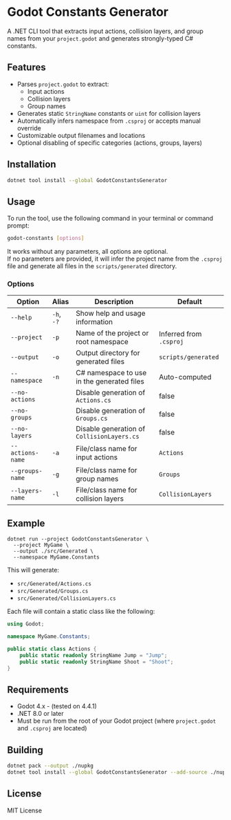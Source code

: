 # Godot Constants Generator

A .NET CLI tool that extracts input actions, collision layers, and group names from your `project.godot` and generates strongly-typed C# constants.

## Features
- Parses `project.godot` to extract:
    - Input actions
    - Collision layers
    - Group names
- Generates static `StringName` constants or `uint` for collision layers
- Automatically infers namespace from `.csproj` or accepts manual override
- Customizable output filenames and locations
- Optional disabling of specific categories (actions, groups, layers)

## Installation

```bash
dotnet tool install --global GodotConstantsGenerator
```

## Usage

To run the tool, use the following command in your terminal or command prompt:
```bash
godot-constants [options]
```
It works without any parameters, all options are optional. \
If no parameters are provided, it will infer the project name from the `.csproj` file and generate all files in the `scripts/generated` directory.

### Options

| Option                | Alias      | Description                                                  | Default                |
|-----------------------|------------|--------------------------------------------------------------|------------------------|
| `--help`              | `-h`, `-?` | Show help and usage information                              |                        |
| `--project`           | `-p`       | Name of the project or root namespace                        | Inferred from `.csproj` |
| `--output`            | `-o`       | Output directory for generated files                         | `scripts/generated`    |
| `--namespace`         | `-n`       | C# namespace to use in the generated files                   | Auto-computed          |
| `--no-actions`        |            | Disable generation of `Actions.cs`                           | false                  |
| `--no-groups`         |            | Disable generation of `Groups.cs`                            | false                  |
| `--no-layers`         |            | Disable generation of `CollisionLayers.cs`                   | false                  |
| `--actions-name`      | `-a`       | File/class name for input actions                            | `Actions`              |
| `--groups-name`       | `-g`       | File/class name for group names                              | `Groups`               |
| `--layers-name`       | `-l`       | File/class name for collision layers                         | `CollisionLayers`      |

## Example

```
dotnet run --project GodotConstantsGenerator \
  --project MyGame \
  --output ./src/Generated \
  --namespace MyGame.Constants
```

This will generate:

- `src/Generated/Actions.cs`
- `src/Generated/Groups.cs`
- `src/Generated/CollisionLayers.cs`

Each file will contain a static class like the following:

```csharp
using Godot;

namespace MyGame.Constants;

public static class Actions {
    public static readonly StringName Jump = "Jump";
    public static readonly StringName Shoot = "Shoot";
}
```

## Requirements
- Godot 4.x - (tested on 4.4.1)
- .NET 8.0 or later
- Must be run from the root of your Godot project (where `project.godot` and `.csproj` are located)

## Building

```bash
dotnet pack --output ./nupkg
dotnet tool install --global GodotConstantsGenerator --add-source ./nupkg
```

## License

MIT License
